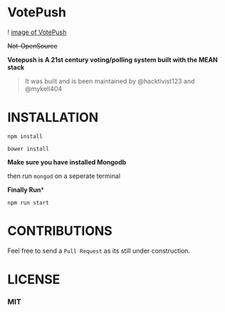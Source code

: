 # VotePush
! [image of VotePush](http://res.cloudinary.com/hacktivist/image/upload/v1514542203/Capture123_qqcsiu.png)

<del>Not-OpenSource</del>
  
**Votepush is A 21st century voting/polling system built with the MEAN stack**

>It was built and is been maintained by @hacktivist123 and @mykell404
>

# INSTALLATION

```npm install```<P>
```bower install```

**Make sure you have installed Mongodb**

then run ```mongod``` on a seperate terminal
  
 **Finally Run***
 
 ```npm run start```
 
 # CONTRIBUTIONS
 
 Feel free to send a <code>Pull Request</code> as its still under construction.
 
 
 # LICENSE
 
 <h3><b>MIT</b></h3>
